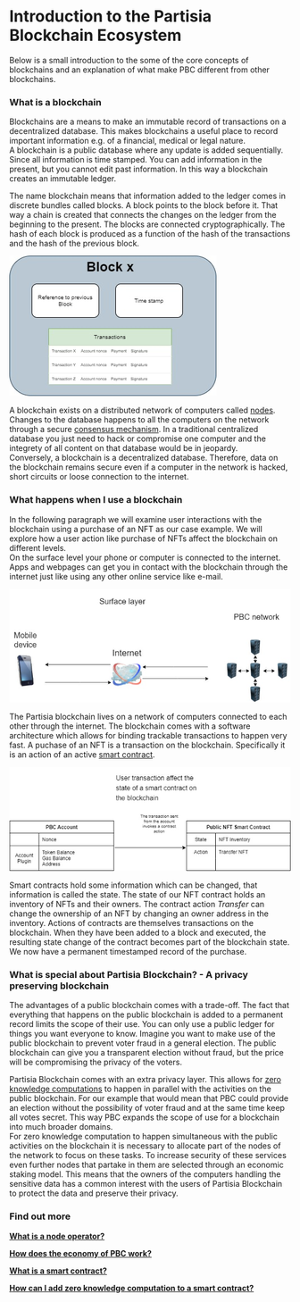 # Introduction to the Partisia Blockchain Ecosystem

Below is a small introduction to the some of the core concepts of blockchains and an explanation of what make PBC different from other blockchains. 

### What is a blockchain

Blockchains are a means to make an immutable record of transactions on a decentralized database. This makes blockchains a useful place to record important information e.g. of a financial, medical or legal nature.  
A blockchain is a public database where any update is added sequentially. Since all information is time stamped. You can add information in the present, but you cannot edit past information. In this way a blockchain creates an immutable ledger.

The name blockchain means that information added to the ledger comes in discrete bundles called blocks. A block points to the block before it. That way a chain is created that connects the changes on the ledger from the beginning to the present.
The blocks are connected cryptographically. The hash of each block is produced as a function of the hash of the transactions and the hash of the previous block.  

![Diagram0](blockchain.jpg)  

A blockchain exists on a distributed network of computers called [nodes](operator-0-introduction.md). Changes to the database happens to all the computers on the network through a secure [consensus mechanism](consensus.md). In a traditional centralized database you just need to hack or compromise one computer and the integrety of all content on that database would be in jeopardy.  
Conversely, a blockchain is a decentralized database. Therefore, data on the blockchain remains secure even if a computer in the network is hacked, short circuits or loose connection to the internet. 
### What happens when I use a blockchain
In the following paragraph we will examine user interactions with the blockchain using a purchase of an NFT as our case example. We will explore how a user action like purchase of NFTs affect the blockchain on different levels.  
On the surface level your phone or computer is connected to the internet. Apps and webpages can get you in contact with the blockchain through the internet just like using any other online service like e-mail.   

![Diagram1](surface.jpg)  

The Partisia blockchain lives on a network of computers connected to each other through the internet. The blockchain comes with a software architecture which allows for binding trackable transactions to happen very fast.
A puchase of an NFT is a transaction on the blockchain. Specifically it is an action of an active [smart contract](contract-development.md). 

![Diagram2](Contract.jpg)

Smart contracts hold some information which can be changed, that information is called the state. The state of our NFT contract holds an inventory of NFTs and their owners. The contract action *Transfer* can change the ownership of an NFT by changing an owner address in the inventory. Actions of contracts are themselves transactions on the blockchain. When they have been added to a block and executed, the resulting state change of the contract becomes part of the blockchain state. We now have a permanent timestamped record of the purchase.
### What is special about Partisia Blockchain? - A privacy preserving blockchain

The advantages of a public blockchain comes with a trade-off. The fact that everything that happens on the public blockchain is added to a permanent record limits the scope of their use. You can only use a public ledger for things you want everyone to know. Imagine you want to make use of the public blockchain to prevent voter fraud in a general election. The public blockchain can give you a transparent election without fraud, but the price will be compromising the privacy of the voters.

Partisia Blockchain comes with an extra privacy layer. This allows for [zero knowledge computations](https://medium.com/partisia-blockchain/mpc-techniques-series-part-8-zero-knowledge-proofs-what-are-they-and-what-are-they-good-for-2f39ed0eab39) to happen in parallel with the activities on the public blockchain. For our example that would mean that PBC could provide an election without the possibility of voter fraud and at the same time keep all votes secret. This way PBC expands the scope of use for a blockchain into much broader domains.  
For zero knowledge computation to happen simultaneous with the public activities on the blockchain it is necessary to allocate part of the nodes of the network to focus on these tasks. To increase security of these services even further nodes that partake in them are selected through an economic staking model. This means that the owners of the computers handling the sensitive data has a common interest with the users of Partisia Blockchain to protect the data and preserve their privacy. 

### Find out more

[**What is a node operator?**](operator-0-introduction.md)

[**How does the economy of PBC work?**](byoc.md)

[**What is a smart contract?**](contract-development.md)

[**How can I add zero knowledge computation to a smart contract?**](vickrey.md)
